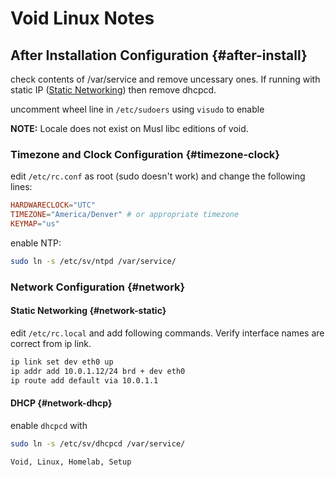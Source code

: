 # Void Linux  Notes

## After Installation Configuration {#after-install}

check contents of /var/service and remove uncessary ones. If running with static
IP ([Static Networking](#network-static)) then remove dhcpcd.

uncomment wheel line in `/etc/sudoers` using `visudo` to enable

**NOTE:** Locale does not exist on Musl libc editions of void.

### Timezone and Clock Configuration {#timezone-clock}

edit `/etc/rc.conf` as root (sudo doesn't work) and change the following lines:

```conf
HARDWARECLOCK="UTC"
TIMEZONE="America/Denver" # or appropriate timezone
KEYMAP="us"
```

enable NTP:

```sh
sudo ln -s /etc/sv/ntpd /var/service/
```

### Network Configuration {#network}

#### Static Networking {#network-static}

edit `/etc/rc.local` and add following commands.
Verify interface names are correct from ip link.

```sh
ip link set dev eth0 up
ip addr add 10.0.1.12/24 brd + dev eth0
ip route add default via 10.0.1.1
```

#### DHCP {#network-dhcp}

enable `dhcpcd` with

```sh
sudo ln -s /etc/sv/dhcpcd /var/service/
```

```tags
Void, Linux, Homelab, Setup
```
